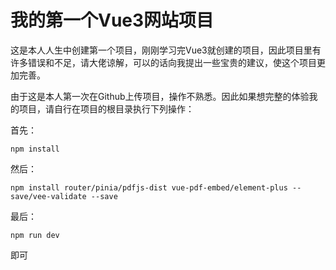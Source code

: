 # 我的第一个Vue3网站项目

这是本人人生中创建第一个项目，刚刚学习完Vue3就创建的项目，因此项目里有许多错误和不足，请大佬谅解，可以的话向我提出一些宝贵的建议，使这个项目更加完善。

由于这是本人第一次在Github上传项目，操作不熟悉。因此如果想完整的体验我的项目，请自行在项目的根目录执行下列操作：

首先：

```
npm install 
```

然后：

```
npm install router/pinia/pdfjs-dist vue-pdf-embed/element-plus --save/vee-validate --save
```

最后：

```
npm run dev
```

即可
